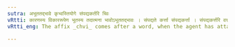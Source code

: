 ```yaml
---
sutra: अभूततद्भावे कृभ्वस्तियोगे संपद्यकर्तरि च्विः
vRtti: कारणस्य विकाररूपेण भूतस्य तदात्मना भावोऽभूततद्भावः । संपद्यते कर्त्ता संपद्यकर्त्ता । संपद्यकर्त्तरि वर्त्तमानात्प्रातिपदिकादभूततद्भावे गम्यमाने कृभ्वस्तिभिर्धातुभिर्योगे च्विः प्रत्ययो भवति ॥
vRtti_eng: The affix _chvi_ comes after a word, when the agent has attained to the new state expressed by the word, what the thing previously was not, and when the verbs _kri_ 'to make', भू 'to be', and अस् 'to be' are conjoined with it.

---
```

